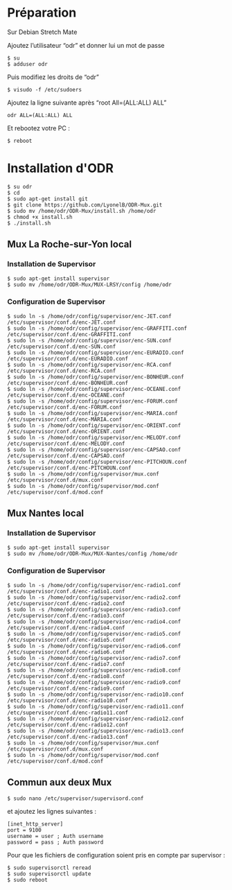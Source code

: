 # Préparation

Sur Debian Stretch Mate

Ajoutez l’utilisateur “odr” et donner lui un mot de passe

    $ su
    $ adduser odr

Puis modifiez les droits de “odr”

    $ visudo -f /etc/sudoers

Ajoutez la ligne suivante après “root All=(ALL:ALL) ALL”

    odr ALL=(ALL:ALL) ALL

Et rebootez votre PC :

    $ reboot

# Installation d'ODR

    $ su odr
    $ cd
    $ sudo apt-get install git
    $ git clone https://github.com/LyonelB/ODR-Mux.git
    $ sudo mv /home/odr/ODR-Mux/install.sh /home/odr
    $ chmod +x install.sh
    $ ./install.sh

## Mux La Roche-sur-Yon local

### Installation de Supervisor
    
    $ sudo apt-get install supervisor
    $ sudo mv /home/odr/ODR-Mux/MUX-LRSY/config /home/odr

### Configuration de Supervisor

    $ sudo ln -s /home/odr/config/supervisor/enc-JET.conf /etc/supervisor/conf.d/enc-JET.conf
    $ sudo ln -s /home/odr/config/supervisor/enc-GRAFFITI.conf /etc/supervisor/conf.d/enc-GRAFFITI.conf
    $ sudo ln -s /home/odr/config/supervisor/enc-SUN.conf /etc/supervisor/conf.d/enc-SUN.conf
    $ sudo ln -s /home/odr/config/supervisor/enc-EURADIO.conf /etc/supervisor/conf.d/enc-EURADIO.conf
    $ sudo ln -s /home/odr/config/supervisor/enc-RCA.conf /etc/supervisor/conf.d/enc-RCA.conf
    $ sudo ln -s /home/odr/config/supervisor/enc-BONHEUR.conf /etc/supervisor/conf.d/enc-BONHEUR.conf
    $ sudo ln -s /home/odr/config/supervisor/enc-OCEANE.conf /etc/supervisor/conf.d/enc-OCEANE.conf
    $ sudo ln -s /home/odr/config/supervisor/enc-FORUM.conf /etc/supervisor/conf.d/enc-FORUM.conf
    $ sudo ln -s /home/odr/config/supervisor/enc-MARIA.conf /etc/supervisor/conf.d/enc-MARIA.conf
    $ sudo ln -s /home/odr/config/supervisor/enc-ORIENT.conf /etc/supervisor/conf.d/enc-ORIENT.conf
    $ sudo ln -s /home/odr/config/supervisor/enc-MELODY.conf /etc/supervisor/conf.d/enc-MELODY.conf
    $ sudo ln -s /home/odr/config/supervisor/enc-CAPSAO.conf /etc/supervisor/conf.d/enc-CAPSAO.conf
    $ sudo ln -s /home/odr/config/supervisor/enc-PITCHOUN.conf /etc/supervisor/conf.d/enc-PITCHOUN.conf
    $ sudo ln -s /home/odr/config/supervisor/mux.conf /etc/supervisor/conf.d/mux.conf
    $ sudo ln -s /home/odr/config/supervisor/mod.conf /etc/supervisor/conf.d/mod.conf
    
## Mux Nantes local

### Installation de Supervisor
    
    $ sudo apt-get install supervisor
    $ sudo mv /home/odr/ODR-Mux/MUX-Nantes/config /home/odr
    
### Configuration de Supervisor

    $ sudo ln -s /home/odr/config/supervisor/enc-radio1.conf /etc/supervisor/conf.d/enc-radio1.conf
    $ sudo ln -s /home/odr/config/supervisor/enc-radio2.conf /etc/supervisor/conf.d/enc-radio2.conf
    $ sudo ln -s /home/odr/config/supervisor/enc-radio3.conf /etc/supervisor/conf.d/enc-radio3.conf
    $ sudo ln -s /home/odr/config/supervisor/enc-radio4.conf /etc/supervisor/conf.d/enc-radio4.conf
    $ sudo ln -s /home/odr/config/supervisor/enc-radio5.conf /etc/supervisor/conf.d/enc-radio5.conf
    $ sudo ln -s /home/odr/config/supervisor/enc-radio6.conf /etc/supervisor/conf.d/enc-radio6.conf
    $ sudo ln -s /home/odr/config/supervisor/enc-radio7.conf /etc/supervisor/conf.d/enc-radio7.conf
    $ sudo ln -s /home/odr/config/supervisor/enc-radio8.conf /etc/supervisor/conf.d/enc-radio8.conf
    $ sudo ln -s /home/odr/config/supervisor/enc-radio9.conf /etc/supervisor/conf.d/enc-radio9.conf
    $ sudo ln -s /home/odr/config/supervisor/enc-radio10.conf /etc/supervisor/conf.d/enc-radio10.conf
    $ sudo ln -s /home/odr/config/supervisor/enc-radio11.conf /etc/supervisor/conf.d/enc-radio11.conf
    $ sudo ln -s /home/odr/config/supervisor/enc-radio12.conf /etc/supervisor/conf.d/enc-radio12.conf
    $ sudo ln -s /home/odr/config/supervisor/enc-radio13.conf /etc/supervisor/conf.d/enc-radio13.conf
    $ sudo ln -s /home/odr/config/supervisor/mux.conf /etc/supervisor/conf.d/mux.conf
    $ sudo ln -s /home/odr/config/supervisor/mod.conf /etc/supervisor/conf.d/mod.conf
    
## Commun aux deux Mux

    $ sudo nano /etc/supervisor/supervisord.conf

et ajoutez les lignes suivantes :

    [inet_http_server]
    port = 9100
    username = user ; Auth username
    password = pass ; Auth password

Pour que les fichiers de configuration soient pris en compte par supervisor :

    $ sudo supervisorctl reread
    $ sudo supervisorctl update
    $ sudo reboot
